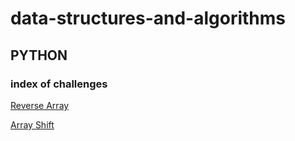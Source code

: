 # data-structures-and-algorithms
## PYTHON
### index of challenges

[Reverse Array](python/code_challenges/array_reverse/README.md)

[Array Shift](python/code_challenges/array_shift/README.md)
